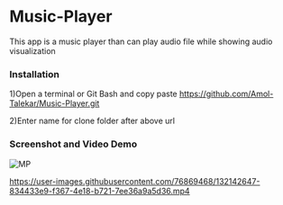 # Music-Player
This app is a music player than can play audio file while showing audio visualization 

### Installation
1)Open a terminal or Git Bash and copy paste https://github.com/Amol-Talekar/Music-Player.git

2)Enter name for clone folder after above url

### Screenshot and Video Demo
![MP](https://user-images.githubusercontent.com/76869468/132142636-029ff0b5-90f4-4d30-8ac8-f619c28278c9.png)


https://user-images.githubusercontent.com/76869468/132142647-834433e9-f367-4e18-b721-7ee36a9a5d36.mp4






